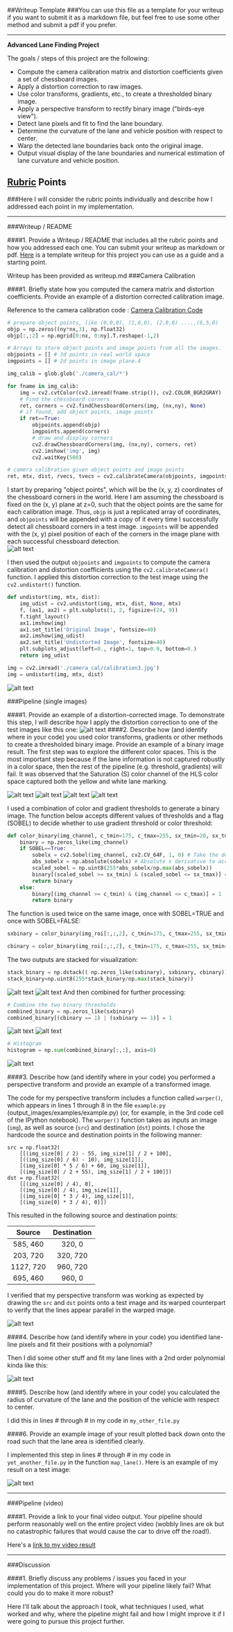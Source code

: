 ##Writeup Template
###You can use this file as a template for your writeup if you want to submit it as a markdown file, but feel free to use some other method and submit a pdf if you prefer.

---

**Advanced Lane Finding Project**

The goals / steps of this project are the following:

* Compute the camera calibration matrix and distortion coefficients given a set of chessboard images.
* Apply a distortion correction to raw images.
* Use color transforms, gradients, etc., to create a thresholded binary image.
* Apply a perspective transform to rectify binary image ("birds-eye view").
* Detect lane pixels and fit to find the lane boundary.
* Determine the curvature of the lane and vehicle position with respect to center.
* Warp the detected lane boundaries back onto the original image.
* Output visual display of the lane boundaries and numerical estimation of lane curvature and vehicle position.

[//]: # "Image References"

[image0]: ./writeup_data/chessboard_corners.png "Chessboard Corners"
[image1]: ./writeup_data/undist_chess.png "Chess_Undistorted"
[image2]: ./writeup_data/undist_test1.png "Test1 Transformed"
[image3]: ./writeup_data/rgb_play.png "RGB"
[image4]: ./writeup_data/hls_play.png "HLS"
[image5]: ./writeup_data/rgb_play.png  "HSV"
[image6]: ./writeup_data/ycrcb_play.png  "YCrCb"
[image7]: ./writeup_data/stack_bin_unwarp.png  "Stack"
[image8]: ./writeup_data/stack_bin_warp.png  "Stack"
[image9]: ./writeup_data/comb_bin_unwarp.png  "Stack"
[image10]: ./writeup_data/comb_bin_warp.png  "Stack"
[image11]: ./writeup_data/hist.png  "hist"
[video1]: ./project_video.mp4 "Video"


## [Rubric](https://review.udacity.com/#!/rubrics/571/view) Points
###Here I will consider the rubric points individually and describe how I addressed each point in my implementation.  

---
###Writeup / README

####1. Provide a Writeup / README that includes all the rubric points and how you addressed each one.  You can submit your writeup as markdown or pdf.  [Here](https://github.com/udacity/CarND-Advanced-Lane-Lines/blob/master/writeup_template.md) is a template writeup for this project you can use as a guide and a starting point.  

Writeup has been provided as writeup.md
###Camera Calibration

####1. Briefly state how you computed the camera matrix and distortion coefficients. Provide an example of a distortion corrected calibration image.

Reference to the camera calibration code : [Camera Calibration Code](https://github.com/udacity/CarND-Camera-Calibration)

```python
# prepare object points, like (0,0,0), (1,0,0), (2,0,0) ....,(6,5,0)
objp = np.zeros((ny*nx,3), np.float32)
objp[:,:2] = np.mgrid[0:nx, 0:ny].T.reshape(-1,2)

# Arrays to store object points and image points from all the images.
objpoints = [] # 3d points in real world space
imgpoints = [] # 2d points in image plane.4

img_calib = glob.glob('./camera_cal/*')

for fname in img_calib:
    img = cv2.cvtColor(cv2.imread(fname.strip()), cv2.COLOR_BGR2GRAY)
    # Find the chessboard corners
    ret, corners = cv2.findChessboardCorners(img, (nx,ny), None)
    # if found, add object points, image points
    if ret==True:
        objpoints.append(objp)
        imgpoints.append(corners)
        # draw and display corners
        cv2.drawChessboardCorners(img, (nx,ny), corners, ret)
        cv2.imshow('img', img)
        cv2.waitKey(500)

# camera calibration given object points and image points
ret, mtx, dist, rvecs, tvecs = cv2.calibrateCamera(objpoints, imgpoints, img_size, None, None)
```

I start by preparing "object points", which will be the (x, y, z) coordinates of the chessboard corners in the world. Here I am assuming the chessboard is fixed on the (x, y) plane at z=0, such that the object points are the same for each calibration image.  Thus, `objp` is just a replicated array of coordinates, and `objpoints` will be appended with a copy of it every time I successfully detect all chessboard corners in a test image.  `imgpoints` will be appended with the (x, y) pixel position of each of the corners in the image plane with each successful chessboard detection.  
![alt text][image0]

I then used the output `objpoints` and `imgpoints` to compute the camera calibration and distortion coefficients using the `cv2.calibrateCamera()` function.  I applied this distortion correction to the test image using the `cv2.undistort()` function.

```python
def undistort(img, mtx, dist):
    img_udist = cv2.undistort(img, mtx, dist, None, mtx)
    f, (ax1, ax2) = plt.subplots(1, 2, figsize=(24, 9))
    f.tight_layout()
    ax1.imshow(img)
    ax1.set_title('Original Image', fontsize=40)
    ax2.imshow(img_udist)
    ax2.set_title('Undistorted Image', fontsize=40)
    plt.subplots_adjust(left=0., right=1, top=0.9, bottom=0.)
    return img_udist
```

```python
img = cv2.imread('./camera_cal/calibration3.jpg')
img = undistort(img, mtx, dist)
```

![alt text][image1]



###Pipeline (single images)

####1. Provide an example of a distortion-corrected image.
To demonstrate this step, I will describe how I apply the distortion correction to one of the test images like this one:
![alt text][image2]
####2. Describe how (and identify where in your code) you used color transforms, gradients or other methods to create a thresholded binary image.  Provide an example of a binary image result.
The first step was to explore the different color spaces. This is the most important step because if the lane information is not captured robustly in a color space, then the rest of the pipeline (e.g. threshold, gradients) will fail. It was observed that the Saturation (S) color channel of the HLS color space captured both the yellow and white lane marking.

![alt text][image3]
![alt text][image4]
![alt text][image5]
![alt text][image6]

I used a combination of color and gradient thresholds to generate a binary image. The function below accepts different values of thresholds and a flag (SOBEL) to decide whether to use gradient threshold or color threshold:

```python
def color_binary(img_channel, c_tmin=175, c_tmax=255, sx_tmin=20, sx_tmax=100, SOBEL=False):
    binary = np.zeros_like(img_channel)
    if SOBEL==True:
        sobelx = cv2.Sobel(img_channel, cv2.CV_64F, 1, 0) # Take the derivative in x
        abs_sobelx = np.absolute(sobelx) # Absolute x derivative to accentuate lines away from horizontal
        scaled_sobel = np.uint8(255*abs_sobelx/np.max(abs_sobelx))
        binary[(scaled_sobel >= sx_tmin) & (scaled_sobel <= sx_tmax)] = 1
        return binary
    else:
        binary[(img_channel >= c_tmin) & (img_channel <= c_tmax)] = 1
        return binary
```

The function is used twice on the same image, once with SOBEL=TRUE and once with SOBEL=FALSE:

```python
sxbinary = color_binary(img_roi[:,:,2], c_tmin=175, c_tmax=255, sx_tmin=20, sx_tmax=100, SOBEL=True)

cbinary = color_binary(img_roi[:,:,2], c_tmin=175, c_tmax=255, sx_tmin=20, sx_tmax=100, SOBEL=False)
```

The two outputs are stacked for visualization:

```python
stack_binary = np.dstack(( np.zeros_like(sxbinary), sxbinary, cbinary))
stack_binary=np.uint8(255*stack_binary/np.max(stack_binary))
```
![alt text][image7]
![alt text][image8]
And then combined for further processing:

```python
# Combine the two binary thresholds
combined_binary = np.zeros_like(sxbinary)
combined_binary[(cbinary == 1) | (sxbinary == 1)] = 1
```
![alt text][image9]
![alt text][image10]

```python
# Histogram
histogram = np.sum(combined_binary[:,:], axis=0)
```
![alt text][image11]


####3. Describe how (and identify where in your code) you performed a perspective transform and provide an example of a transformed image.

The code for my perspective transform includes a function called `warper()`, which appears in lines 1 through 8 in the file `example.py` (output_images/examples/example.py) (or, for example, in the 3rd code cell of the IPython notebook).  The `warper()` function takes as inputs an image (`img`), as well as source (`src`) and destination (`dst`) points.  I chose the hardcode the source and destination points in the following manner:

```
src = np.float32(
    [[(img_size[0] / 2) - 55, img_size[1] / 2 + 100],
    [((img_size[0] / 6) - 10), img_size[1]],
    [(img_size[0] * 5 / 6) + 60, img_size[1]],
    [(img_size[0] / 2 + 55), img_size[1] / 2 + 100]])
dst = np.float32(
    [[(img_size[0] / 4), 0],
    [(img_size[0] / 4), img_size[1]],
    [(img_size[0] * 3 / 4), img_size[1]],
    [(img_size[0] * 3 / 4), 0]])

```
This resulted in the following source and destination points:

|  Source   | Destination |
| :-------: | :---------: |
| 585, 460  |   320, 0    |
| 203, 720  |  320, 720   |
| 1127, 720 |  960, 720   |
| 695, 460  |   960, 0    |

I verified that my perspective transform was working as expected by drawing the `src` and `dst` points onto a test image and its warped counterpart to verify that the lines appear parallel in the warped image.

![alt text][image4]

####4. Describe how (and identify where in your code) you identified lane-line pixels and fit their positions with a polynomial?

Then I did some other stuff and fit my lane lines with a 2nd order polynomial kinda like this:

![alt text][image5]

####5. Describe how (and identify where in your code) you calculated the radius of curvature of the lane and the position of the vehicle with respect to center.

I did this in lines # through # in my code in `my_other_file.py`

####6. Provide an example image of your result plotted back down onto the road such that the lane area is identified clearly.

I implemented this step in lines # through # in my code in `yet_another_file.py` in the function `map_lane()`.  Here is an example of my result on a test image:

![alt text][image6]

---

###Pipeline (video)

####1. Provide a link to your final video output.  Your pipeline should perform reasonably well on the entire project video (wobbly lines are ok but no catastrophic failures that would cause the car to drive off the road!).

Here's a [link to my video result](./project_video.mp4)

---

###Discussion

####1. Briefly discuss any problems / issues you faced in your implementation of this project.  Where will your pipeline likely fail?  What could you do to make it more robust?

Here I'll talk about the approach I took, what techniques I used, what worked and why, where the pipeline might fail and how I might improve it if I were going to pursue this project further.  

